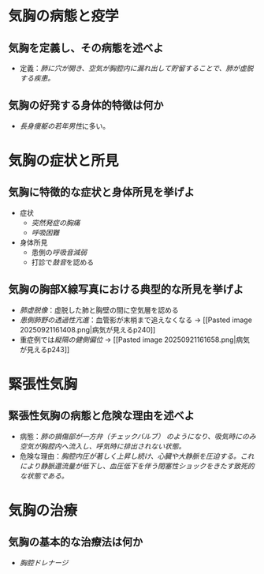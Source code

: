 # 気胸の病態と疫学
## 気胸を定義し、その病態を述べよ
- 定義：*肺に穴が開き、空気が胸腔内に漏れ出して貯留することで、肺が虚脱する疾患。*

## 気胸の好発する身体的特徴は何か
- *長身痩躯の若年男性*に多い。

# 気胸の症状と所見
## 気胸に特徴的な症状と身体所見を挙げよ
- 症状
    - *突然発症の胸痛*
    - *呼吸困難*
- 身体所見
    - 患側の*呼吸音減弱*
	- 打診で*鼓音*を認める

## 気胸の胸部X線写真における典型的な所見を挙げよ
- *肺虚脱像*：虚脱した肺と胸壁の間に空気層を認める
- *患側肺野の透過性亢進*：血管影が末梢まで追えなくなる
	→ [[Pasted image 20250921161408.png|病気が見えるp240]]
- 重症例では*縦隔の健側偏位*
	→ [[Pasted image 20250921161658.png|病気が見えるp243]]

# 緊張性気胸
## 緊張性気胸の病態と危険な理由を述べよ
- 病態：*肺の損傷部が一方弁（チェックバルブ） のようになり、吸気時にのみ空気が胸腔内へ流入し、呼気時に排出されない状態。*
- 危険な理由：*胸腔内圧が著しく上昇し続け、心臓や大静脈を圧迫する。これにより静脈還流量が低下し、血圧低下を伴う閉塞性ショックをきたす致死的な状態である。*

# 気胸の治療
## 気胸の基本的な治療法は何か
- *胸腔ドレナージ*